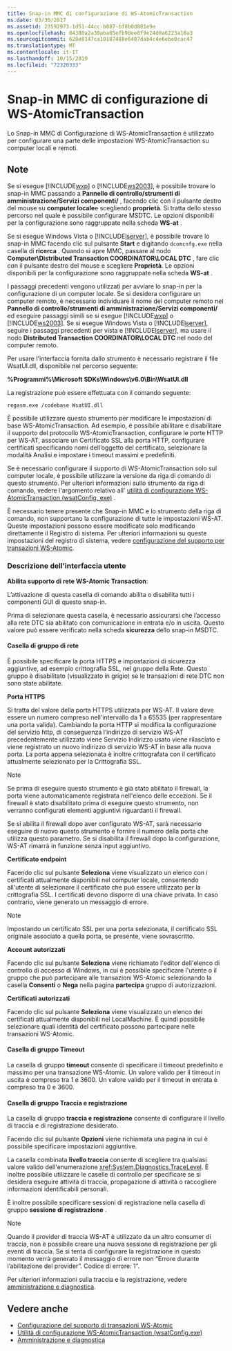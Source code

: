 ```yaml
---
title: Snap-in MMC di configurazione di WS-AtomicTransaction
ms.date: 03/30/2017
ms.assetid: 23592973-1d51-44cc-b887-bf8b0d801e9e
ms.openlocfilehash: 04380a2a30aba85efb98ee8f9e24d0a6223a18a3
ms.sourcegitcommit: 628e8147ca10187488e6407dab4c4e6ebe0cac47
ms.translationtype: MT
ms.contentlocale: it-IT
ms.lasthandoff: 10/15/2019
ms.locfileid: "72320333"
---
```

# <a name="ws-atomictransaction-configuration-mmc-snap-in"></a>Snap-in MMC di configurazione di WS-AtomicTransaction
Lo Snap-in MMC di Configurazione di WS-AtomicTransaction è utilizzato per configurare una parte delle impostazioni WS-AtomicTransaction su computer locali e remoti.  
  
## <a name="remarks"></a>Note  
 Se si esegue [!INCLUDE[wxp](../../../includes/wxp-md.md)] o [!INCLUDE[ws2003](../../../includes/ws2003-md.md)], è possibile trovare lo snap-in MMC passando a **Pannello di controllo/strumenti di amministrazione/Servizi componenti/** , facendo clic con il pulsante destro del mouse su **computer locale**e scegliendo **proprietà**. Si tratta dello stesso percorso nel quale è possibile configurare MSDTC. Le opzioni disponibili per la configurazione sono raggruppate nella scheda **WS-at** .  
  
 Se si esegue Windows Vista o [!INCLUDE[lserver](../../../includes/lserver-md.md)], è possibile trovare lo snap-in MMC facendo clic sul pulsante **Start** e digitando `dcomcnfg.exe` nella casella di **ricerca** . Quando si apre MMC, passare al nodo **Computer\Distributed Transaction COORDINATOR\LOCAL DTC** , fare clic con il pulsante destro del mouse e scegliere **Proprietà**. Le opzioni disponibili per la configurazione sono raggruppate nella scheda **WS-at** .  
  
 I passaggi precedenti vengono utilizzati per avviare lo snap-in per la configurazione di un computer locale. Se si desidera configurare un computer remoto, è necessario individuare il nome del computer remoto nel **Pannello di controllo/strumenti di amministrazione/Servizi componenti/** ed eseguire passaggi simili se si esegue [!INCLUDE[wxp](../../../includes/wxp-md.md)] o [!INCLUDE[ws2003](../../../includes/ws2003-md.md)]. Se si esegue Windows Vista o [!INCLUDE[lserver](../../../includes/lserver-md.md)], seguire i passaggi precedenti per vista e [!INCLUDE[lserver](../../../includes/lserver-md.md)], ma usare il nodo **Distributed Transaction COORDINATOR\LOCAL DTC** nel nodo del computer remoto.  
  
 Per usare l'interfaccia fornita dallo strumento è necessario registrare il file WsatUI.dll, disponibile nel percorso seguente:  
  
 **%Programmi%\Microsoft SDKs\Windows\v6.0\Bin\WsatUI.dll**  
  
 La registrazione può essere effettuata con il comando seguente:  
  
```console
regasm.exe /codebase WsatUI.dll  
```  
  
 È possibile utilizzare questo strumento per modificare le impostazioni di base WS-AtomicTransaction. Ad esempio, è possibile abilitare e disabilitare il supporto del protocollo WS-AtomicTransaction, configurare le porte HTTP per WS-AT, associare un Certificato SSL alla porta HTTP, configurare certificati specificando nomi dell’oggetto del certificato, selezionare la modalità Analisi e impostare i timeout massimi e predefiniti.  
  
 Se è necessario configurare il supporto di WS-AtomicTransaction solo sul computer locale, è possibile utilizzare la versione da riga di comando di questo strumento. Per ulteriori informazioni sullo strumento da riga di comando, vedere l'argomento relativo all' [utilità di configurazione WS-AtomicTransaction (wsatConfig. exe)](ws-atomictransaction-configuration-utility-wsatconfig-exe.md) .  
  
 È necessario tenere presente che Snap-in MMC e lo strumento della riga di comando, non supportano la configurazione di tutte le impostazioni WS-AT. Queste impostazioni possono essere modificate solo modificando direttamente il Registro di sistema. Per ulteriori informazioni su queste impostazioni del registro di sistema, vedere [configurazione del supporto per transazioni WS-Atomic](./feature-details/configuring-ws-atomic-transaction-support.md).  
  
### <a name="user-interface-description"></a>Descrizione dell'interfaccia utente  
 **Abilita supporto di rete WS-Atomic Transaction**:  
  
 L’attivazione di questa casella di comando abilita o disabilita tutti i componenti GUI di questo snap-in.  
  
 Prima di selezionare questa casella, è necessario assicurarsi che l’accesso alla rete DTC sia abilitato con comunicazione in entrata e/o in uscita. Questo valore può essere verificato nella scheda **sicurezza** dello snap-in MSDTC.  
  
#### <a name="network-group-box"></a>Casella di gruppo di rete  
 È possibile specificare la porta HTTPS e impostazioni di sicurezza aggiuntive, ad esempio crittografia SSL, nel gruppo della Rete. Questo gruppo è disabilitato (visualizzato in grigio) se le transazioni di rete DTC non sono state abilitate.  
  
 **Porta HTTPS**  
  
 Si tratta del valore della porta HTTPS utilizzata per WS-AT. Il valore deve essere un numero compreso nell'intervallo da 1 a 65535 (per rappresentare una porta valida). Cambiando la porta HTTP si modifica la configurazione del servizio http, di conseguenza l’indirizzo di servizio WS-AT precedentemente utilizzato viene  Servizio Indirizzo usato viene rilasciato e viene registrato un nuovo indirizzo di servizio WS-AT in base alla nuova porta. La porta appena selezionata è inoltre crittografata con il certificato attualmente selezionato per la Crittografia SSL.  
  
> [!NOTE]
> Se prima di eseguire questo strumento è già stato abilitato il firewall, la porta viene automaticamente registrata nell'elenco delle eccezioni. Se il firewall è stato disabilitato prima di eseguire questo strumento, non verranno configurati elementi aggiuntivi riguardanti il firewall.  
  
 Se si abilita il firewall dopo aver configurato WS-AT, sarà necessario eseguire di nuovo questo strumento e fornire il numero della porta che utilizza questo parametro. Se si disabilita il firewall dopo la configurazione, WS-AT rimarrà in funzione senza input aggiuntivo.  
  
 **Certificato endpoint**  
  
 Facendo clic sul pulsante **Seleziona** viene visualizzato un elenco con i certificati attualmente disponibili nel computer locale, consentendo all'utente di selezionare il certificato che può essere utilizzato per la crittografia SSL. I certificati devono disporre di una chiave privata. In caso contrario, viene generato un messaggio di errore.  
  
> [!NOTE]
> Impostando un certificato SSL per una porta selezionata, il certificato SSL originale associato a quella porta, se presente, viene sovrascritto.  
  
 **Account autorizzati**  
  
 Facendo clic sul pulsante **Seleziona** viene richiamato l'editor dell'elenco di controllo di accesso di Windows, in cui è possibile specificare l'utente o il gruppo che può partecipare alle transazioni WS-Atomic selezionando la casella **Consenti** o **Nega** nella pagina **partecipa** gruppo di autorizzazioni.  
  
 **Certificati autorizzati**  
  
 Facendo clic sul pulsante **Seleziona** viene visualizzato un elenco dei certificati attualmente disponibili nel LocalMachine. È quindi possibile selezionare quali identità del certificato possono partecipare nelle transazioni WS-Atomic.  
  
#### <a name="timeout-group-box"></a>Casella di gruppo Timeout  
 La casella di gruppo **timeout** consente di specificare il timeout predefinito e massimo per una transazione WS-Atomic. Un valore valido per il timeout in uscita è compreso tra 1 e 3600. Un valore valido per il timeout in entrata è compreso tra 0 e 3600.  
  
#### <a name="tracing-and-logging-group-box"></a>Casella di gruppo Traccia e registrazione  
 La casella di gruppo **traccia e registrazione** consente di configurare il livello di traccia e di registrazione desiderato.  
  
 Facendo clic sul pulsante **Opzioni** viene richiamata una pagina in cui è possibile specificare impostazioni aggiuntive.  
  
 La casella combinata **livello traccia** consente di scegliere tra qualsiasi valore valido dell'enumerazione <xref:System.Diagnostics.TraceLevel>. È inoltre possibile utilizzare le caselle di controllo per specificare se si desidera eseguire attività di traccia, propagazione di attività o raccogliere informazioni identificabili personali.  
  
 È inoltre possibile specificare sessioni di registrazione nella casella di gruppo **sessione di registrazione** .  
  
> [!NOTE]
> Quando il provider di traccia WS-AT è utilizzato da un altro consumer di traccia, non è possibile creare una nuova sessione di registrazione per gli eventi di traccia. Se si tenta di configurare la registrazione in questo momento verrà generato il messaggio di errore non “Errore durante l’abilitazione del provider”. Codice di errore: 1”.  
  
 Per ulteriori informazioni sulla traccia e la registrazione, vedere [amministrazione e diagnostica](./diagnostics/index.md).  
  
## <a name="see-also"></a>Vedere anche

- [Configurazione del supporto di transazioni WS-Atomic](./feature-details/configuring-ws-atomic-transaction-support.md)
- [Utilità di configurazione WS-AtomicTransaction (wsatConfig.exe)](ws-atomictransaction-configuration-utility-wsatconfig-exe.md)
- [Amministrazione e diagnostica](./diagnostics/index.md)
